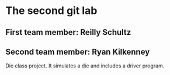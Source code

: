 # The second git lab
## First team member: Reilly Schultz
## Second team member: Ryan Kilkenney
Die class project. It simulates a die and includes a driver program.